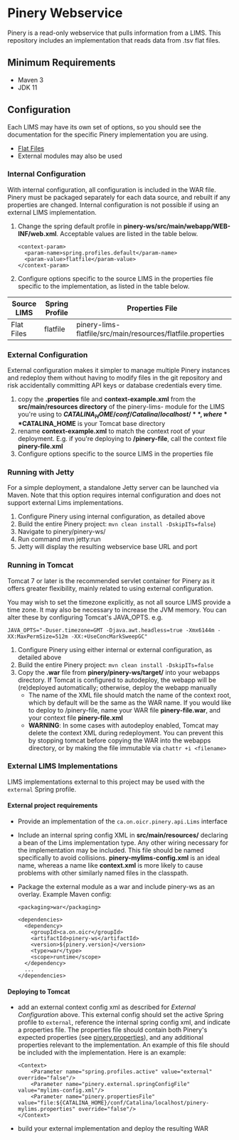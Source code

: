 # Pinery Webservice

Pinery is a read-only webservice that pulls information from a LIMS. This repository includes
an implementation that reads data from .tsv flat files.

## Minimum Requirements

* Maven 3
* JDK 11

## Configuration

Each LIMS may have its own set of options, so you should see the documentation
for the specific Pinery implementation you are using.

* [Flat Files](../pinery-lims-flatfile)
* External modules may also be used

### Internal Configuration

With internal configuration, all configuration is included in the WAR file. Pinery must be packaged
separately for each data source, and rebuilt if any properties are changed. Internal configuration
is not possible if using an external LIMS implementation.

1. Change the spring default profile in **pinery-ws/src/main/webapp/WEB-INF/web.xml**. Acceptable
values are listed in the table below.

    ```
    <context-param>
      <param-name>spring.profiles.default</param-name>
      <param-value>flatfile</param-value>
    </context-param>
    ```

2. Configure options specific to the source LIMS in the properties file specific to the implementation,
as listed in the table below.

| Source LIMS | Spring Profile | Properties File |
| ----------- | -------------- | --------------- |
| Flat Files | flatfile | pinery-lims-flatfile/src/main/resources/flatfile.properties |

### External Configuration

External configuration makes it simpler to manage multiple Pinery instances and redeploy them without
having to modify files in the git repository and risk accidentally committing API keys or database
credentials every time.

1. copy the **.properties** file and **context-example.xml** from the **src/main/resources directory**
of the pinery-lims-<LIMS> module for the LIMS you're using to **$CATALINA_HOME/conf/Catalina/localhost/**,
where **$CATALINA_HOME** is your Tomcat base directory
2. rename **context-example.xml** to match the context root of your deployment. E.g. if you're
deploying to **/pinery-file**, call the context file **pinery-file.xml**
3. Configure options specific to the source LIMS in the properties file

### Running with Jetty

For a simple deployment, a standalone Jetty server can be launched via Maven. Note that this
option requires internal configuration and does not support external Lims implementations.

1. Configure Pinery using internal configuration, as detailed above
2. Build the entire Pinery project: `mvn clean install -DskipITs=false`)
3. Navigate to pinery/pinery-ws/
4. Run command mvn jetty:run
5. Jetty will display the resulting webservice base URL and port

### Running in Tomcat

Tomcat 7 or later is the recommended servlet container for Pinery as it offers greater flexibility, mainly
related to using external configuration.

You may wish to set the timezone explicitly, as not all source LIMS provide a time zone. It may also
be necessary to increase the JVM memory. You can alter these by configuring Tomcat's JAVA_OPTS. e.g.

```
JAVA_OPTS="-Duser.timezone=GMT -Djava.awt.headless=true -Xmx6144m -XX:MaxPermSize=512m -XX:+UseConcMarkSweepGC"
```

1. Configure Pinery using either internal or external configuration, as detailed above
2. Build the entire Pinery project: `mvn clean install -DskipITs=false`
3. Copy the **.war** file from **pinery/pinery-ws/target/** into your webapps directory. If Tomcat is
configured to autodeploy, the webapp will be (re)deployed automatically; otherwise, deploy the webapp manually
   * The name of the XML file should match the name of the context root, which by default will be the same
   as the WAR name. If you would like to deploy to /pinery-file, name your WAR file **pinery-file.war**, and your
   context file **pinery-file.xml**
   * **WARNING**: In some cases with autodeploy enabled, Tomcat may delete the context XML during redeployment.
   You can prevent this by stopping tomcat before copying the WAR into the webapps directory, or by making the
   file immutable via `chattr +i <filename>`

### External LIMS Implementations

LIMS implementations external to this project may be used with the `external` Spring profile.

#### External project requirements

* Provide an implementation of the `ca.on.oicr.pinery.api.Lims` interface
* Include an internal spring config XML in **src/main/resources/** declaring a bean of the Lims
implementation type. Any other wiring necessary for the implementation may be included. This file should
be named specifically to avoid collisions. **pinery-mylims-config.xml** is an ideal name, whereas
a name like **context.xml** is more likely to cause problems with other similarly named files in the
classpath.
* Package the external module as a war and include pinery-ws as an overlay. Example Maven config:

    ```
    <packaging>war</packaging>
    
    <dependencies>
      <dependency>
        <groupId>ca.on.oicr</groupId>
        <artifactId>pinery-ws</artifactId>
        <version>${pinery.version}</version>
        <type>war</type>
        <scope>runtime</scope>
      </dependency>
      ...
    </dependencies>
    ```

#### Deploying to Tomcat

* add an external context config xml as described for _External Configuration_ above. This external
  config should set the active Spring profile to `external`, reference the internal spring config xml,
  and indicate a properties file. The properties file should contain both Pinery's expected properties
  (see [pinery.properties](src/main/resources/pinery.properties)), and any additional properties relevant
  to the implementation. An example of this file should be included with the implementation. Here is an
  example:

    ```
    <Context>
        <Parameter name="spring.profiles.active" value="external" override="false"/>
        <Parameter name="pinery.external.springConfigFile" value="mylims-config.xml"/>
        <Parameter name="pinery.propertiesFile" value="file:${CATALINA_HOME}/conf/Catalina/localhost/pinery-mylims.properties" override="false"/>
    </Context>
    ```
* build your external implementation and deploy the resulting WAR
